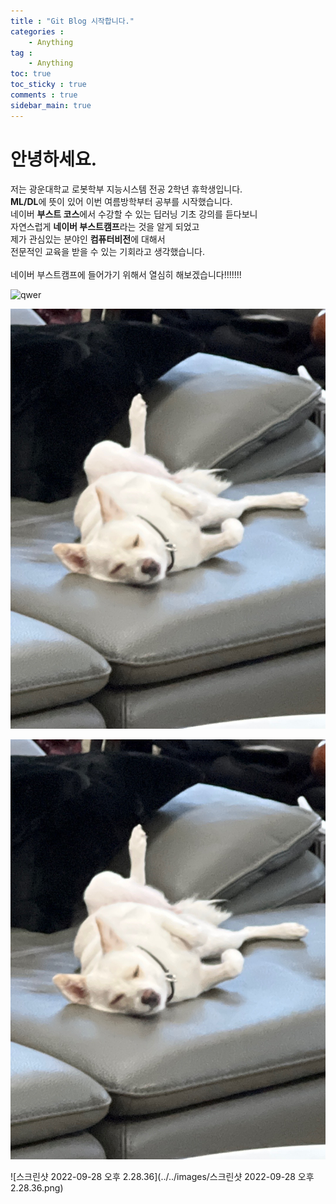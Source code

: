 ```yaml
---
title : "Git Blog 시작합니다."
categories :
    - Anything
tag :
    - Anything
toc: true
toc_sticky : true
comments : true
sidebar_main: true
---
```

# 안녕하세요.
저는 광운대학교 로봇학부 지능시스템 전공 2학년 휴학생입니다.<br/>**ML/DL**에 뜻이 있어 이번 여름방학부터 공부를 시작했습니다.<br/>네이버 **부스트 코스**에서 수강할 수 있는 딥러닝 기초 강의를 듣다보니<br/>자연스럽게 **네이버 부스트캠프**라는 것을 알게 되었고<br/> 제가 관심있는 분야인 **컴퓨터비전**에 대해서<br/> 전문적인 교육을 받을  수 있는 기회라고 생각했습니다.<br/> <br/>네이버 부스트캠프에 들어가기 위해서 열심히 해보겠습니다!!!!!!! 

![qwer](../../images/문자열내의갯수.JPEG)

![yang-cho-4191519](../../images/yang-cho-4191519.JPEG)

![yangcho2](../../images/yangcho2.JPEG)

![스크린샷 2022-09-28 오후 2.28.36](../../images/스크린샷 2022-09-28 오후 2.28.36.png)